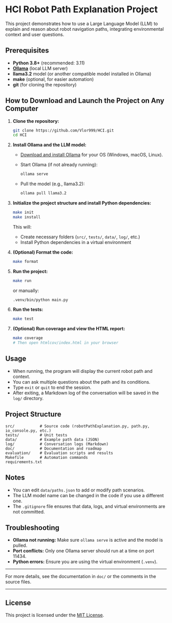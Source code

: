 # HCI Robot Path Explanation Project

This project demonstrates how to use a Large Language Model (LLM) to explain and reason about robot navigation paths, integrating environmental context and user questions.

## Prerequisites

- **Python 3.8+** (recommended: 3.11)
- **[Ollama](https://ollama.com/)** (local LLM server)
- **llama3.2** model (or another compatible model installed in Ollama)
- **make** (optional, for easier automation)
- **git** (for cloning the repository)

## How to Download and Launch the Project on Any Computer

1. **Clone the repository:**

   ```sh
   git clone https://github.com/Vlor999/HCI.git
   cd HCI
   ```

2. **Install Ollama and the LLM model:**

   - [Download and install Ollama](https://ollama.com/download) for your OS (Windows, macOS, Linux).
   - Start Ollama (if not already running):

     ```sh
     ollama serve
     ```

   - Pull the model (e.g., llama3.2):

     ```sh
     ollama pull llama3.2
     ```

3. **Initialize the project structure and install Python dependencies:**

   ```sh
   make init
   make install
   ```

   This will:
   - Create necessary folders (`src/`, `tests/`, `data/`, `log/`, etc.)
   - Install Python dependencies in a virtual environment

4. **(Optional) Format the code:**

   ```sh
   make format
   ```

5. **Run the project:**

   ```sh
   make run
   ```

   or manually:

   ```sh
   .venv/bin/python main.py
   ```

6. **Run the tests:**

   ```sh
   make test
   ```

7. **(Optional) Run coverage and view the HTML report:**

   ```sh
   make coverage
   # Then open htmlcov/index.html in your browser
   ```

## Usage

- When running, the program will display the current robot path and context.
- You can ask multiple questions about the path and its conditions.
- Type `exit` or `quit` to end the session.
- After exiting, a Markdown log of the conversation will be saved in the `log/` directory.

## Project Structure

```
src/           # Source code (robotPathExplanation.py, path.py, io_console.py, etc.)
tests/         # Unit tests
data/          # Example path data (JSON)
log/           # Conversation logs (Markdown)
doc/           # Documentation and roadmap
evaluation/    # Evaluation scripts and results
Makefile       # Automation commands
requirements.txt
```

## Notes

- You can edit `data/paths.json` to add or modify path scenarios.
- The LLM model name can be changed in the code if you use a different one.
- The `.gitignore` file ensures that data, logs, and virtual environments are not committed.

## Troubleshooting

- **Ollama not running:** Make sure `ollama serve` is active and the model is pulled.
- **Port conflicts:** Only one Ollama server should run at a time on port 11434.
- **Python errors:** Ensure you are using the virtual environment (`.venv`).

---

For more details, see the documentation in `doc/` or the comments in the source files.

---

## License

This project is licensed under the [MIT License](LICENSE).
